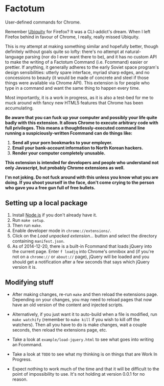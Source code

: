 # Factotum

User-defined commands for Chrome.

Remember [Ubiquity](https://wiki.mozilla.org/Labs/Ubiquity) for Firefox?  It
was a CLI-addict's dream.  When I left Firefox behind in favour of Chrome, I
really, really missed Ubiquity.

This is my attempt at making something similar and hopefully better, though
definitely without goals quite so lofty:  there's no attempt at
natural-language parsing (nor do I ever want there to be), and it has no
custom API to make the writing of a Factotum Command (i.e. Fcommand) easier
or prettier.  If anything, it generally adheres to the early Soviet space
program's design sensibilities:  utterly spare interface, myriad sharp
edges, and no concessions to beauty (it would be made of concrete and steel
if those things were available via Chrome API).  This extension is for
people who type in a command and want the same thing to happen every time.

Most importantly, it is a work in progress, as it is also a test-bed for me
to muck around with fancy new HTML5 features that Chrome has been
accumulating.

**Be aware that you can fuck up your computer and possibly your life quite
badly with this extension.  It allows Chrome to execute arbitrary code with
full privileges.  This means a thoughtlessly-executed command line running a
suspiciously-written Fcommand can do things like:**

1. **Send all your porn bookmarks to your employer.**
2. **Email your bank-account information to North Korean hackers.**
3. **Render your computer completely unusable.**

**This extension is intended for developers and people who understand not
only Javascript, but probably Chrome extensions as well.**

**I'm not joking.  Do not fuck around with this unless you know what you are
doing.  If you shoot yourself in the face, don't come crying to the person
who gave you a free gun full of free bullets.**


## Setting up a local package

1. Install [Node.js](http://nodejs.org/download/) if you don't already have
   it.
1. Run `make setup`.
1. Then run `make`.
1. Enable developer mode in `chrome://extensions/`.
1. Click on the *Load unpacked extension...* button and select the directory
   containing `manifest.json`.
1. As of 2014-12-20, there is a built-in Fcommand that loads jQuery into the
   current page.  Enter `f loadjq` into Chrome's omnibox and (if you're not
   on a `chrome://` or `about://` page), jQuery will be loaded and you
   should get a notification after a few seconds that says which jQuery
   version it is.

## Modifying stuff

* After making changes, re-run `make` and then reload the extensions page.
  Depending on your changes, you may need to reload pages that now have an
  old version of the content and injected scripts.

* Alternatively, if you just want it to auto-build when a file is modified,
  run `make watchify` (remember to `make kill` if you wish to kill off the
  watchers).  Then all you have to do is make changes, wait a couple
  seconds, then reload the extensions page, etc.

* Take a look at `example/load-jquery.html` to see what goes into writing an
  Fcommand.

* Take a look at `TODO` to see what my thinking is on things that are Work
  In Progress.

* Expect nothing to work much of the time and that it will be difficult to
  the point of impossibility to use.  It's not holding at version 0.0.1 for
  no reason.
